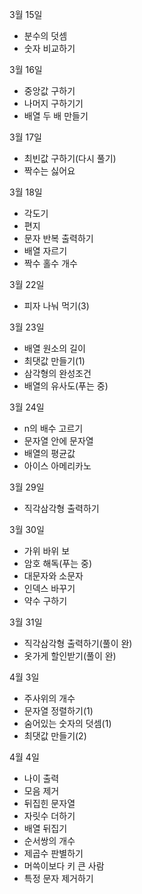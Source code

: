 3월 15일

- 분수의 덧셈
- 숫자 비교하기

3월 16일

- 중앙값 구하기
- 나머지 구하기기
- 배열 두 배 만들기

3월 17일

- 최빈값 구하기(다시 풀기)
- 짝수는 싫어요

3월 18일

- 각도기
- 편지
- 문자 반복 출력하기
- 배열 자르기
- 짝수 홀수 개수

3월 22일

- 피자 나눠 먹기(3)

3월 23일

- 배열 원소의 길이
- 최댓값 만들기(1)
- 삼각형의 완성조건
- 배열의 유사도(푸는 중)

3월 24일

- n의 배수 고르기
- 문자열 안에 문자열
- 배열의 평균값
- 아이스 아메리카노

3월 29일

- 직각삼각형 출력하기

3월 30일

- 가위 바위 보
- 암호 해독(푸는 중)
- 대문자와 소문자
- 인덱스 바꾸기
- 약수 구하기

3월 31일

- 직각삼각형 출력하기(풀이 완)
- 옷가게 할인받기(풀이 완)

4월 3일

- 주사위의 개수
- 문자열 정렬하기(1)
- 숨어있는 숫자의 덧셈(1)
- 최댓값 만들기(2)

4월 4일

- 나이 출력
- 모음 제거
- 뒤집힌 문자열
- 자릿수 더하기
- 배열 뒤집기
- 순서쌍의 개수
- 제곱수 판별하기
- 머쓱이보다 키 큰 사람
- 특정 문자 제거하기
